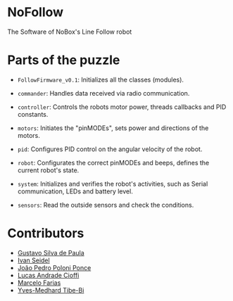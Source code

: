 # NoFollow
The Software of NoBox's Line Follow robot

# Parts of the puzzle

* `FollowFirmware_v0.1`: Initializes all the classes (modules).

* `commander`: Handles data received via radio communication.

* `controller`: Controls the robots motor power, threads callbacks and PID constants.

* `motors`: Initiates the "pinMODEs", sets power and directions of the motors.

* `pid`: Configures PID control on the angular
velocity of the robot.

* `robot`: Configurates the correct pinMODEs and beeps, defines the current robot's state.

* `system`: Initializes and verifies the robot's activities, such as Serial communication, LEDs and battery level.

* `sensors`: Read the outside sensors and check the conditions.

# Contributors
* [Gustavo Silva de Paula](https://github.com/Gustavo7337)
* [Ivan Seidel](http://github.com/ivanseidel)
* [João Pedro Poloni Ponce](https://github.com/JoaoPedroPP)
* [Lucas Andrade Cioffi](https://github.com/lacioffi)
* [Marcelo Farias](https://github.com/MarceloFariaz)
* [Yves-Medhard Tibe-Bi](https://github.com/yvesmedhard)
